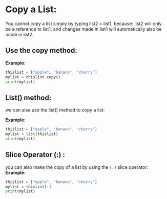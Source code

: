 # Copy a List:

You cannot copy a list simply by typing list2 = list1, because: list2 will only be a reference to list1, and changes made in list1 will automatically also be made in list2.

## Use the copy method:

**Example:**
```python
thislist = ["apple", "banana", "cherry"]
mylist = thislist.copy()
print(mylist)
```
## List() method:

we can alse use the list() method to copy a list:

**Example:**
```python
thislist = ["apple", "banana", "cherry"]
mylist = list(thislist)
print(mylist)
```
## Slice Operator (:) :
you can also make the copy of a list by using the `(:)` slice operator:
**Example:**
```python
thislist = ["apple", "banana", "cherry"]
mylist = thislist[:]
print(mylist)
```
